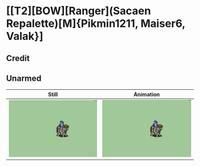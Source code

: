 # [\[T2\]\[BOW\]\[Ranger\]\(Sacaen Repalette\)\[M\]{Pikmin1211, Maiser6, Valak}]

## Credit


	
## Unarmed

| Still | Animation |
| :---: | :-------: |
| ![Unarmed still](./Unarmed_000.png) | ![Unarmed animation](./Unarmed.gif) |
